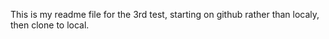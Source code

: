 This is my readme file for the 3rd test, starting on github rather than localy, then clone to local.
